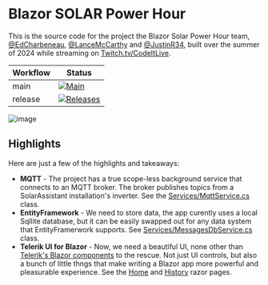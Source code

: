 # Blazor SOLAR Power Hour

This is the source code for the project the Blazor Solar Power Hour team, [@EdCharbeneau](https://github.com/EdCharbeneau), [@LanceMcCarthy](https://github.com/LanceMcCarthy) and [@JustinR34](https://github.com/JustinR34), built over the summer of 2024 while streaming on [Twitch.tv/CodeItLive](https://www.twitch.tv/codeitlive).

| Workflow | Status |
|----------|--------|
| main | [![Main](https://github.com/EdCharbeneau/BlazorSolarPowerHour/actions/workflows/master.yml/badge.svg)](https://github.com/EdCharbeneau/BlazorSolarPowerHour/actions/workflows/master.yml) |
| release | [![Releases](https://github.com/EdCharbeneau/BlazorSolarPowerHour/actions/workflows/release.yml/badge.svg)](https://github.com/EdCharbeneau/BlazorSolarPowerHour/actions/workflows/release.yml) |

![image](https://github.com/user-attachments/assets/d4d9d634-d650-475c-9df5-8a439004cdc2)


## Highlights

Here are just a few of the highlights and takeaways:

- **MQTT** - The project has a true scope-less background service that connects to an MQTT broker. The broker publishes topics from a SolarAssistant installation's inverter. See the [Services/MqttService.cs](BlazorSolarPowerHour/Services/MqttService.cs) class.
- **EntityFramework** - We need to store data, the app curently uses a local Sqllite database, but it can be easily swapped out for any data system that EntityFramerwork supports. See [Services/MessagesDbService.cs](BlazorSolarPowerHour/Services/MessagesDbService.cs) class.
- **Telerik UI for Blazor** - Now, we need a beautiful UI, none other than [Telerik's Blazor components](https://www.telerik.com/blazor-ui) to the rescue. Not just UI controls, but also a bunch of little thngs that make writing a Blazor app more powerful and pleasurable experience. See the [Home](BlazorSolarPowerHour/Components/Pages/Home.razor) and [History](BlazorSolarPowerHour/Components/Pages/History.razor) razor pages.
